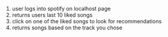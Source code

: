1. user logs into spotify on localhost page
2. returns users last 10 liked songs
3. click on one of the liked songs to look for recommendations
4. returns songs based on the track you chose
